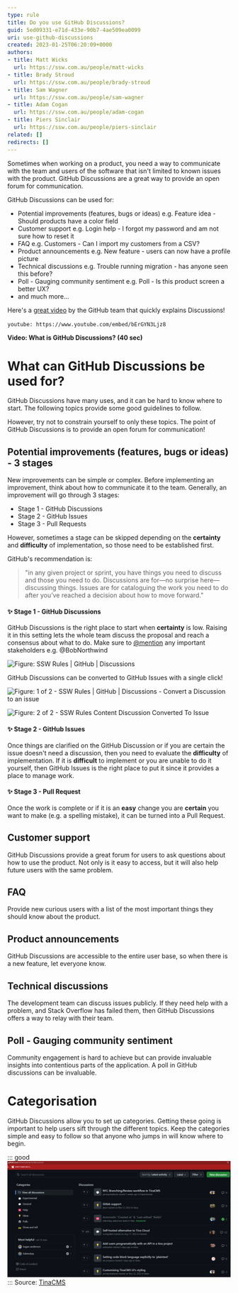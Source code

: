 ```yaml
---
type: rule
title: Do you use GitHub Discussions?
guid: 5ed09331-e71d-433e-90b7-4ae509ea0099
uri: use-github-discussions
created: 2023-01-25T06:20:09+0000
authors:
- title: Matt Wicks
  url: https://ssw.com.au/people/matt-wicks
- title: Brady Stroud
  url: https://ssw.com.au/people/brady-stroud
- title: Sam Wagner
  url: https://ssw.com.au/people/sam-wagner
- title: Adam Cogan
  url: https://ssw.com.au/people/adam-cogan
- title: Piers Sinclair
  url: https://ssw.com.au/people/piers-sinclair
related: []
redirects: []
---
```


Sometimes when working on a product, you need a way to communicate with the team and users of the software that isn't limited to known issues with the product. GitHub Discussions are a great way to provide an open forum for communication. 

GitHub Discussions can be used for:
- Potential improvements (features, bugs or ideas) e.g. Feature idea - Should products have a color field
- Customer support e.g. Login help - I forgot my password and am not sure how to reset it
- FAQ e.g. Customers - Can I import my customers from a CSV?
- Product announcements e.g. New feature - users can now have a profile picture
- Technical discussions e.g. Trouble running migration - has anyone seen this before?
- Poll - Gauging community sentiment e.g. Poll - Is this product screen a better UX?
- and much more... 

<!--endintro-->

Here's a [great video](https://www.youtube.com/watch?v=bErGYN3Ljz8) by the GitHub team that quickly explains Discussions!

`youtube: https://www.youtube.com/embed/bErGYN3Ljz8`

**Video: What is GitHub Discussions? (40 sec)**

# What can GitHub Discussions be used for?
GitHub Discussions have many uses, and it can be hard to know where to start. The following topics provide some good guidelines to follow.

However, try not to constrain yourself to only these topics. The point of GitHub Discussions is to provide an open forum for communication!

## Potential improvements (features, bugs or ideas) - 3 stages

New improvements can be simple or complex. Before implementing an improvement, think about how to communicate it to the team. Generally, an improvement will go through 3 stages:

* Stage 1 - GitHub Discussions
* Stage 2 - GitHub Issues
* Stage 3 - Pull Requests

However, sometimes a stage can be skipped depending on the **certainty** and **difficulty** of implementation, so those need to be established first.

GitHub's recommendation is:

> "in any given project or sprint, you have things you need to discuss and those you need to do. Discussions are for—no surprise here—discussing things. Issues are for cataloguing the work you need to do after you’ve reached a decision about how to move forward."

#### ✨ Stage 1 - GitHub Discussions

GitHub Discussions is the right place to start when **certainty** is low. Raising it in this setting lets the whole team discuss the proposal and reach a consensus about what to do. Make sure to [@mention](/when-you-use-mentions-in-a-pbi) any important stakeholders e.g. @BobNorthwind

![Figure: SSW Rules | GitHub | Discussions](https://user-images.githubusercontent.com/66365977/214453285-b074f967-a637-4968-bd0d-ce79198f8bc3.png)

GitHub Discussions can be converted to GitHub Issues with a single click! 

![Figure: 1 of 2 - SSW Rules | GitHub | Discussions - Convert a Discussion to an issue](https://user-images.githubusercontent.com/66365977/214461325-7bd47032-3b8f-4e1c-96f4-63b7ee02a64d.png)

![Figure: 2 of 2 - SSW Rules Content Discussion Converted To Issue](https://user-images.githubusercontent.com/66365977/214463615-2b27e427-93a9-4d49-ab2b-bdb06859c816.png)

#### ✨ Stage 2 - GitHub Issues

Once things are clarified on the GitHub Discussion or if you are certain the issue doesn't need a discussion, then you need to evaluate the **difficulty** of implementation. If it is **difficult** to implement or you are unable to do it yourself, then GitHub Issues is the right place to put it since it provides a place to manage work.

#### ✨ Stage 3 - Pull Request
Once the work is complete or if it is an **easy** change you are **certain** you want to make (e.g. a spelling mistake), it can be turned into a Pull Request.

## Customer support
GitHub Discussions provide a great forum for users to ask questions about how to use the product. Not only is it easy to access, but it will also help future users with the same problem.

## FAQ
Provide new curious users with a list of the most important things they should know about the product.

## Product announcements
GitHub Discussions are accessible to the entire user base, so when there is a new feature, let everyone know.

## Technical discussions
The development team can discuss issues publicly. If they need help with a problem, and Stack Overflow has failed them, then GitHub Discussions offers a way to relay with their team.

## Poll - Gauging community sentiment
Community engagement is hard to achieve but can provide invaluable insights into contentious parts of the application. A poll in GitHub discussions can be invaluable.

# Categorisation
GitHub Discussions allow you to set up categories. Getting these going is important to help users sift through the different topics. Keep the categories simple and easy to follow so that anyone who jumps in will know where to begin.

::: good
![Figure: Good Example - TinaCMS use GitHub Discussions well](TinaCMSDiscussions.png)
:::
Source: [TinaCMS](https://github.com/tinacms/tinacms/discussions)

